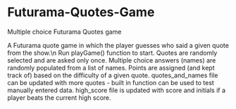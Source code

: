 # Futurama-Quotes-Game
Multiple choice Futurama Quotes game

A Futurama quote game in which the player guesses who said a given quote from the show.\n
Run playGame() function to start.
Quotes are randomly selected and are asked only once.
Multiple choice answers (names) are randomly populated from a list of names.
Points are assigned (and kept track of) based on the difficulty of a given quote.
quotes_and_names file can be updated with more quotes - built in function can be used to test manually entered data.
high_score file is updated with score and initials if a player beats the current high score.
